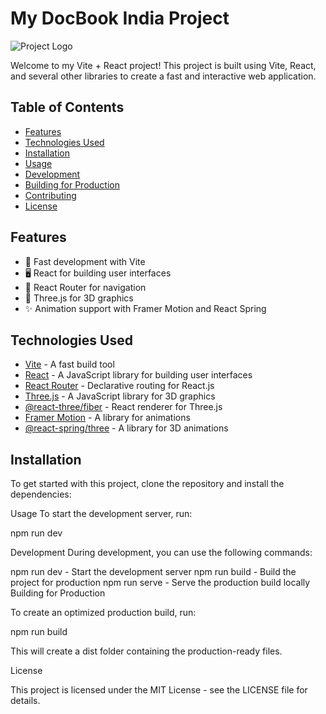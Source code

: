# My DocBook India Project

![Project Logo](https://img.freepik.com/free-vector/stethoscope-medical-tool-isolated-icon_24877-83424.jpg?t=st=1734467059~exp=1734470659~hmac=7765e888bf35c100806d2ef6d4088a8d9387e8b9beaa833ecf5188abcb41edf2&w=1060) <!-- Replace with your project's logo or image URL -->

Welcome to my Vite + React project! This project is built using Vite, React, and several other libraries to create a fast and interactive web application.

## Table of Contents

- [Features](#features)
- [Technologies Used](#technologies-used)
- [Installation](#installation)
- [Usage](#usage)
- [Development](#development)
- [Building for Production](#building-for-production)
- [Contributing](#contributing)
- [License](#license)

## Features

- 🚀 Fast development with Vite
- 🖥️ React for building user interfaces
- 🔄 React Router for navigation
- 🌌 Three.js for 3D graphics
- ✨ Animation support with Framer Motion and React Spring

## Technologies Used

- [Vite](https://vitejs.dev/) - A fast build tool
- [React](https://reactjs.org/) - A JavaScript library for building user interfaces
- [React Router](https://reactrouter.com/) - Declarative routing for React.js
- [Three.js](https://threejs.org/) - A JavaScript library for 3D graphics
- [@react-three/fiber](https://github.com/utsuboco/react-three-fiber) - React renderer for Three.js
- [Framer Motion](https://www.framer.com/motion/) - A library for animations
- [@react-spring/three](https://github.com/utsuboco/react-spring) - A library for 3D animations

## Installation

To get started with this project, clone the repository and install the dependencies:

Usage
To start the development server, run:

npm run dev

Development
During development, you can use the following commands:

npm run dev - Start the development server
npm run build - Build the project for production
npm run serve - Serve the production build locally
Building for Production

To create an optimized production build, run:

npm run build

This will create a dist folder containing the production-ready files.

License

This project is licensed under the MIT License - see the LICENSE file for details.
